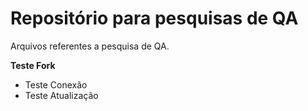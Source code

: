 # Repositório para pesquisas de QA
Arquivos referentes a pesquisa de QA.

**Teste Fork**
- Teste Conexão
- Teste Atualização
